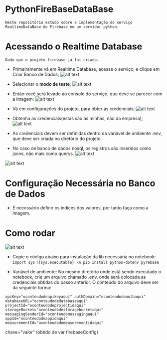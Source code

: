 # PythonFireBaseDataBase
`Neste repositório estudo sobre a implementação do serviço RealtimeDataBase do Firebase em um servidor python.`

# Acessando o Realtime Database
`Dado que o projeto firebase já foi criado.`
* Primeiramente vá em Realtime Database, acesse o serviço, e clique em Criar Banco de Dados;
![alt text](https://github.com/Beevi-Cognitive/PythonFireBaseDataBase/blob/master/imagens/img1.png?raw=true)

* Selecionar o __modo de teste__;
![alt text](https://github.com/Beevi-Cognitive/PythonFireBaseDataBase/blob/master/imagens/img2.png?raw=true)

* Então você será levado ao console do serviço, que deve se parecer com a imagem:
![alt text](https://github.com/Beevi-Cognitive/PythonFireBaseDataBase/blob/master/imagens/img3.png?raw=true)

* Vá em configurações do projeto, para obter as credenciais;
![alt text](https://github.com/Beevi-Cognitive/PythonFireBaseDataBase/blob/master/imagens/img4.png?raw=true)

* Obtenha as credenciais(estas são as minhas, não da empresa);
![alt text](https://github.com/Beevi-Cognitive/PythonFireBaseDataBase/blob/master/imagens/img5.png?raw=true)

* As credenciais devem ser definidas dentro da variável de ambiente .env, que deve ser criada no diretório do projeto.

* No caso de banco de dados nosql, os registros são inseridos como jsons, não mais como querys.
![alt text](https://github.com/Beevi-Cognitive/PythonFireBaseDataBase/blob/master/imagens/img6.png?raw=true)

![alt text](https://github.com/Beevi-Cognitive/PythonFireBaseDataBase/blob/master/imagens/img7.png?raw=true)

# Configuração Necessária no Banco de Dados
* É necessário definir os índices dos valores, por tanto faça como a imagem.
# Como rodar
![alt text](https://github.com/Beevi-Cognitive/PythonFireBaseDataBase/blob/master/imagens/img8.png?raw=true)


* Copie o código abaixo para instalação da lib necessária no notebook:
    `import sys`
    `!{sys.executable} -m pip install python-dotenv pyrebase`

* Variável de ambiente:
No mesmo diretório onde está sendo executado o notebook, crie um arquivo chamado .env, onde será colocada as credenciais obtidas do passo anterior. O conteúdo do arquivo deve ser da seguinte forma:

`apiKey="oconteudodeapikeyaqui" authDomain="oconteudodeauthaqui" databaseURL="oconteudodedatabaseaqui" projectId="oconteudodeprojectidaqui" storageBucket="oconteudodestoragebucketaqui" messagingSenderId="oconteudomessagingaqui" appId="oconteudodeappidaqui" measurementId="oconteudodemeasurementidaqui"`

chave="valor" (obtido de var firebaseConfig)